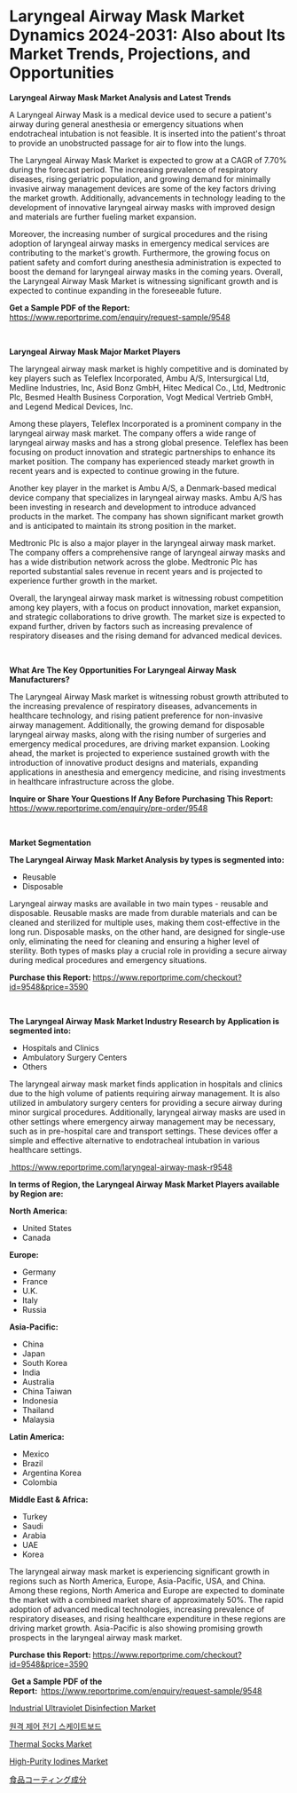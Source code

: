 <p><h1>Laryngeal Airway Mask Market Dynamics 2024-2031: Also about Its Market Trends, Projections, and Opportunities</h1></p><p><strong>Laryngeal Airway Mask Market Analysis and Latest Trends</strong></p>
<p><p>A Laryngeal Airway Mask is a medical device used to secure a patient's airway during general anesthesia or emergency situations when endotracheal intubation is not feasible. It is inserted into the patient's throat to provide an unobstructed passage for air to flow into the lungs.</p><p>The Laryngeal Airway Mask Market is expected to grow at a CAGR of 7.70% during the forecast period. The increasing prevalence of respiratory diseases, rising geriatric population, and growing demand for minimally invasive airway management devices are some of the key factors driving the market growth. Additionally, advancements in technology leading to the development of innovative laryngeal airway masks with improved design and materials are further fueling market expansion.</p><p>Moreover, the increasing number of surgical procedures and the rising adoption of laryngeal airway masks in emergency medical services are contributing to the market's growth. Furthermore, the growing focus on patient safety and comfort during anesthesia administration is expected to boost the demand for laryngeal airway masks in the coming years. Overall, the Laryngeal Airway Mask Market is witnessing significant growth and is expected to continue expanding in the foreseeable future.</p></p>
<p><strong>Get a Sample PDF of the Report:&nbsp;</strong> <a href="https://www.reportprime.com/enquiry/request-sample/9548">https://www.reportprime.com/enquiry/request-sample/9548</a></p>
<p>&nbsp;</p>
<p><strong>Laryngeal Airway Mask Major Market Players</strong></p>
<p><p>The laryngeal airway mask market is highly competitive and is dominated by key players such as Teleflex Incorporated, Ambu A/S, Intersurgical Ltd, Medline Industries, Inc, Asid Bonz GmbH, Hitec Medical Co., Ltd, Medtronic Plc, Besmed Health Business Corporation, Vogt Medical Vertrieb GmbH, and Legend Medical Devices, Inc.</p><p>Among these players, Teleflex Incorporated is a prominent company in the laryngeal airway mask market. The company offers a wide range of laryngeal airway masks and has a strong global presence. Teleflex has been focusing on product innovation and strategic partnerships to enhance its market position. The company has experienced steady market growth in recent years and is expected to continue growing in the future.</p><p>Another key player in the market is Ambu A/S, a Denmark-based medical device company that specializes in laryngeal airway masks. Ambu A/S has been investing in research and development to introduce advanced products in the market. The company has shown significant market growth and is anticipated to maintain its strong position in the market.</p><p>Medtronic Plc is also a major player in the laryngeal airway mask market. The company offers a comprehensive range of laryngeal airway masks and has a wide distribution network across the globe. Medtronic Plc has reported substantial sales revenue in recent years and is projected to experience further growth in the market.</p><p>Overall, the laryngeal airway mask market is witnessing robust competition among key players, with a focus on product innovation, market expansion, and strategic collaborations to drive growth. The market size is expected to expand further, driven by factors such as increasing prevalence of respiratory diseases and the rising demand for advanced medical devices.</p></p>
<p>&nbsp;</p>
<p><strong>What Are The Key Opportunities For Laryngeal Airway Mask Manufacturers?</strong></p>
<p><p>The Laryngeal Airway Mask market is witnessing robust growth attributed to the increasing prevalence of respiratory diseases, advancements in healthcare technology, and rising patient preference for non-invasive airway management. Additionally, the growing demand for disposable laryngeal airway masks, along with the rising number of surgeries and emergency medical procedures, are driving market expansion. Looking ahead, the market is projected to experience sustained growth with the introduction of innovative product designs and materials, expanding applications in anesthesia and emergency medicine, and rising investments in healthcare infrastructure across the globe.</p></p>
<p><strong>Inquire or Share Your Questions If Any Before Purchasing This Report:</strong> <a href="https://www.reportprime.com/enquiry/pre-order/9548">https://www.reportprime.com/enquiry/pre-order/9548</a></p>
<p>&nbsp;</p>
<p><strong>Market Segmentation</strong></p>
<p><strong>The Laryngeal Airway Mask Market Analysis by types is segmented into:</strong></p>
<p><ul><li>Reusable</li><li>Disposable</li></ul></p>
<p><p>Laryngeal airway masks are available in two main types - reusable and disposable. Reusable masks are made from durable materials and can be cleaned and sterilized for multiple uses, making them cost-effective in the long run. Disposable masks, on the other hand, are designed for single-use only, eliminating the need for cleaning and ensuring a higher level of sterility. Both types of masks play a crucial role in providing a secure airway during medical procedures and emergency situations.</p></p>
<p><strong>Purchase this Report:&nbsp;</strong><a href="https://www.reportprime.com/checkout?id=9548&price=3590">https://www.reportprime.com/checkout?id=9548&price=3590</a></p>
<p>&nbsp;</p>
<p><strong>The Laryngeal Airway Mask Market Industry Research by Application is segmented into:</strong></p>
<p><ul><li>Hospitals and Clinics</li><li>Ambulatory Surgery Centers</li><li>Others</li></ul></p>
<p><p>The laryngeal airway mask market finds application in hospitals and clinics due to the high volume of patients requiring airway management. It is also utilized in ambulatory surgery centers for providing a secure airway during minor surgical procedures. Additionally, laryngeal airway masks are used in other settings where emergency airway management may be necessary, such as in pre-hospital care and transport settings. These devices offer a simple and effective alternative to endotracheal intubation in various healthcare settings.</p></p>
<p><a href="https://www.reportprime.com/laryngeal-airway-mask-r9548">&nbsp;https://www.reportprime.com/laryngeal-airway-mask-r9548</a></p>
<p><strong>In terms of Region, the Laryngeal Airway Mask Market Players available by Region are:</strong></p>
<p>
    <p> <strong> North America: </strong>
        <ul>
            <li>United States</li>
            <li>Canada</li>
        </ul>
        </p> 
    <p> <strong> Europe: </strong>
        <ul>
            <li>Germany</li>
            <li>France</li>
            <li>U.K.</li>
            <li>Italy</li>
            <li>Russia</li>
        </ul>
        </p> 
    <p> <strong> Asia-Pacific: </strong>
        <ul>
            <li>China</li>
            <li>Japan</li>
            <li>South Korea</li>
            <li>India</li>
            <li>Australia</li>
            <li>China Taiwan</li>
            <li>Indonesia</li>
            <li>Thailand</li>
            <li>Malaysia</li>
        </ul>
        </p> 
    <p> <strong> Latin America: </strong>
        <ul>
            <li>Mexico</li>
            <li>Brazil</li>
            <li>Argentina Korea</li>
            <li>Colombia</li>
        </ul>
        </p> 
    <p> <strong> Middle East & Africa: </strong>
        <ul>
            <li>Turkey</li>
            <li>Saudi</li>
            <li>Arabia</li>
            <li>UAE</li>
            <li>Korea</li>
        </ul>
    </p>
    </p>
<p><p>The laryngeal airway mask market is experiencing significant growth in regions such as North America, Europe, Asia-Pacific, USA, and China. Among these regions, North America and Europe are expected to dominate the market with a combined market share of approximately 50%. The rapid adoption of advanced medical technologies, increasing prevalence of respiratory diseases, and rising healthcare expenditure in these regions are driving market growth. Asia-Pacific is also showing promising growth prospects in the laryngeal airway mask market.</p></p>
<p><strong>Purchase this Report: </strong><a href="https://www.reportprime.com/checkout?id=9548&price=3590">https://www.reportprime.com/checkout?id=9548&price=3590</a></p>
<p>&nbsp;<strong>Get a Sample PDF of the Report:&nbsp;&nbsp;</strong><a href="https://www.reportprime.com/enquiry/request-sample/9548">https://www.reportprime.com/enquiry/request-sample/9548</a></p>
<p><strong></strong></p>
<p><p><a href="https://www.linkedin.com/pulse/industrial-ultraviolet-disinfection-market-research-report-provides-o5ezf">Industrial Ultraviolet Disinfection Market</a></p><p><a href="https://github.com/TrevorKruvalis5678/Market-Research-Report-List-1/blob/main/818040773851.md">원격 제어 전기 스케이트보드</a></p><p><a href="https://issuu.com/reportprime-2/docs/thermal-socks-market-size-2030.pptx">Thermal Socks Market</a></p><p><a href="https://www.linkedin.com/pulse/high-purity-iodines-market-size-growth-outlook-from-2024-2031-ldfzf">High-Purity Iodines Market</a></p><p><a href="https://github.com/vtbvgl20191192/Market-Research-Report-List-2/blob/main/614048078616.md">食品コーティング成分</a></p></p>